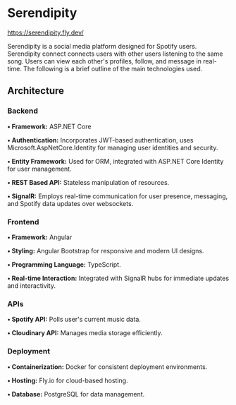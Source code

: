 # Serendipity
https://serendipity.fly.dev/

Serendipity is a social media platform designed for Spotify users. Serendipity connect connects users with other users listening to the same song. Users can view each other's profiles, follow, and message in real-time. The following is a brief outline of the main technologies used.


## Architecture
### Backend
**• Framework:** ASP.NET Core

**• Authentication:** Incorporates JWT-based authentication, uses Microsoft.AspNetCore.Identity for managing user identities and security.

**• Entity Framework:** Used for ORM, integrated with ASP.NET Core Identity for user management.

**• REST Based API:** Stateless manipulation of resources.

**• SignalR:** Employs real-time communication for user presence, messaging, and Spotify data updates over websockets.

### Frontend
**• Framework:** Angular

**• Styling:** Angular Bootstrap for responsive and modern UI designs.

**• Programming Language:** TypeScript.

**• Real-time Interaction:** Integrated with SignalR hubs for immediate updates and interactivity.

### APIs
**• Spotify API:** Polls user's current music data.

**• Cloudinary API:** Manages media storage efficiently.

### Deployment
**• Containerization:** Docker for consistent deployment environments.

**• Hosting:** Fly.io for cloud-based hosting.

**• Database:** PostgreSQL for data management.
